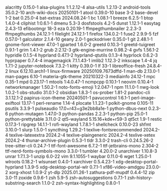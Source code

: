alacritty 0.15.0-1
alsa-plugins 1:1.2.12-4
alsa-utils 1.2.13-2
android-tools 35.0.2-10
arch-wiki-docs 20250101-1
atool 0.39.0-10
base 3-2
base-devel 1-2
bat 0.25.0-4
bat-extras 2024.08.24-1
bc 1.08.1-1
breeze 6.2.5-1
btop 1.4.0-4
cliphist 1:0.6.1-1
dmenu 5.3-3
dosfstools 4.2-5
dunst 1.12.1-1
easytag 2.4.3-13
efibootmgr 18-3
eza 0.20.19-1
ffmpegthumbnailer 2.2.3-3
ffmpegthumbs 24.12.1-1
filelight 24.12.1-1
firefox 134.0.2-1
fuse2 2.9.9-5
fzf 0.57.0-1
galculator 2.1.4-10
geany 2.0-1
geckodriver 0.35.0-1
git 2.48.1-1
gnome-font-viewer 47.0-1
gparted 1.6.0-2
greetd 0.10.3-1
greetd-tuigreet 0.9.1-1
grim 1.4.1-2
grub 2:2.12-3
gtk-engine-murrine 0.98.2-4
gvfs 1.56.1-2
hypridle 0.1.5-4
hyprland 0.47.1-2
hyprland-qtutils 0.1.3-4
hyprlock 0.6.2-3
hyprpaper 0.7.4-4
imagemagick 7.1.1.43-1
imlib2 1.12.3-2
inkscape 1.4-4
jq 1.7.1-2
jupyter-notebook 7.3.2-1
kitty 0.39.0-1
lf 33-1
libreoffice-fresh 24.8.4-2
linux 6.12.10.arch1-1
linux-firmware 20250109.7673dffd-1
man-db 2.13.0-1
man-pages 6.10-1
materia-gtk-theme 20210322-3
mediainfo 24.12-1
mpc 0.35-1
mpd 0.23.17-1
mtools 1:4.0.47-1
ncmpcpp 0.10.1-1
neovim 0.10.4-1
networkmanager 1.50.2-1
noto-fonts-emoji 1:2.047-1
npm 11.1.0-1
nwg-look 1.0.2-1
obs-studio 31.0.1-2
obsidian 1.8.3-1
os-prober 1.81-2
pandoc-cli 3.1.12.1-2
papirus-icon-theme 20240501-1
pavucontrol 1:6.1-1
perl-image-exiftool 13.17-1
perl-rename 1.14-4
plocate 1.1.23-1
polkit-gnome 0.105-11
psutils 3.3.9-1
pulseaudio 17.0+r43+g3e2bb8a1e-1
python-dbus-next 0.2.3-6
python-mutagen 1.47.0-3
python-pandas 2.2.3-1
python-pip 25.0-1
python-prettytable 3.11.0-2
qt5-wayland 5.15.16+kde+r59-3
qt5ct 1.9-1
restic 0.17.3-1
ripgrep 14.1.1-1
rofi-wayland 1.7.8.1-1
shellcheck 0.10.0-23
shfmt 3.10.0-1
slurp 1.5.0-1
syncthing 1.29.2-1
texlive-fontsrecommended 2024.2-4
texlive-latexextra 2024.2-4
texlive-plaingeneric 2024.2-4
texlive-xetex 2024.2-4
thunar-archive-plugin 0.5.3-1
tldr 3.3.0-2
trash-cli 0.24.5.26-2
tree-sitter-cli 0.24.7-1
ttf-font-awesome 6.7.2-1
ttf-jetbrains-mono 2.304-2
ttf-nerd-fonts-symbols-mono 3.3.0-1
tumbler 4.20.0-2
unarchiver 1.10.8-3
unrar 1:7.1.3-1
unzip 6.0-22
vim 9.1.1055-1
waybar 0.11.0-6
wget 1.25.0-1
wlroots 0.18.2-1
wlsunset 0.4.0-1
xarchiver 0.5.4.23-1
xdg-desktop-portal-hyprland 1.3.9-5
xdg-desktop-portal-wlr 0.7.1-1
xf86-video-amdgpu 23.0.0-2
xorg-xhost 1.0.9-2
yt-dlp 2025.01.26-1
zathura-pdf-mupdf 0.4.4-12
zip 3.0-11
zoxide 0.9.6-1
zsh 5.9-5
zsh-autosuggestions 0.7.1-1
zsh-history-substring-search 1.1.0-2
zsh-syntax-highlighting 0.8.0-1
